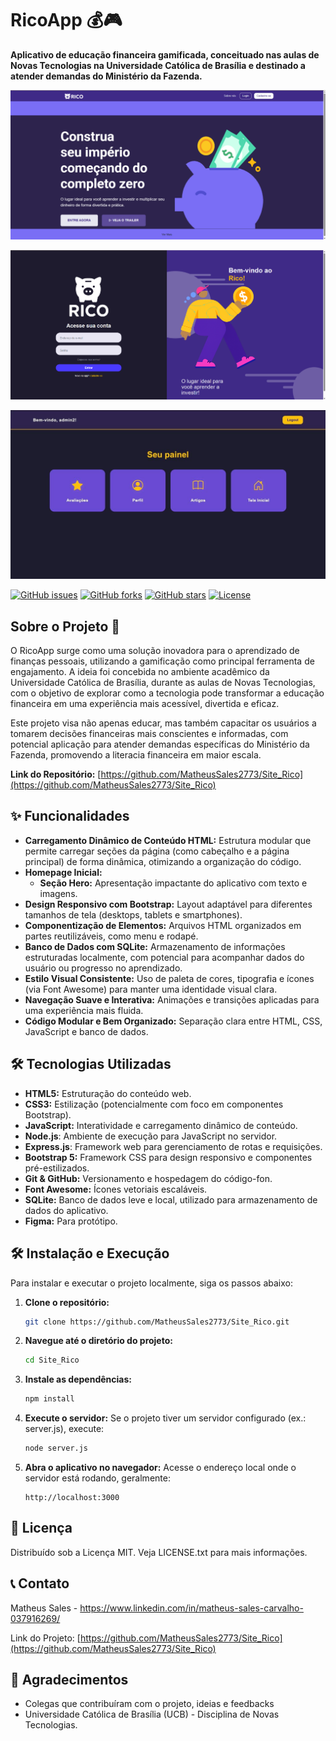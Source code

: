 # RicoApp 💰🎮

**Aplicativo de educação financeira gamificada, conceituado nas aulas de Novas Tecnologias na Universidade Católica de Brasília e destinado a atender demandas do Ministério da Fazenda.**

![Tela Inicial do RicoApp](assets\images\inicial.png)

![Login do RicoApp](assets\images\Login.png)

![Tela Inicial do RicoApp](assets\images\area_do_usuario.jpg)

[![GitHub issues](https://img.shields.io/github/issues/MatheusSales2773/Site_Rico)](https://github.com/MatheusSales2773/Site_Rico/issues)
[![GitHub forks](https://img.shields.io/github/forks/MatheusSales2773/Site_Rico)](https://github.com/MatheusSales2773/Site_Rico/network)
[![GitHub stars](https://img.shields.io/github/stars/MatheusSales2773/Site_Rico)](https://github.com/MatheusSales2773/Site_Rico/stargazers)
[![License](https://img.shields.io/badge/license-MIT-blue.svg)](https://opensource.org/licenses/MIT)

## Sobre o Projeto 🎯

O RicoApp surge como uma solução inovadora para o aprendizado de finanças pessoais, utilizando a gamificação como principal ferramenta de engajamento. A ideia foi concebida no ambiente acadêmico da Universidade Católica de Brasília, durante as aulas de Novas Tecnologias, com o objetivo de explorar como a tecnologia pode transformar a educação financeira em uma experiência mais acessível, divertida e eficaz.

Este projeto visa não apenas educar, mas também capacitar os usuários a tomarem decisões financeiras mais conscientes e informadas, com potencial aplicação para atender demandas específicas do Ministério da Fazenda, promovendo a literacia financeira em maior escala.

**Link do Repositório:** [https://github.com/MatheusSales2773/Site_Rico](https://github.com/MatheusSales2773/Site_Rico)

## ✨ Funcionalidades

* **Carregamento Dinâmico de Conteúdo HTML:** Estrutura modular que permite carregar seções da página (como cabeçalho e a página principal) de forma dinâmica, otimizando a organização do código.
* **Homepage Inicial:**
    * **Seção Hero:** Apresentação impactante do aplicativo com texto e imagens.
* **Design Responsivo com Bootstrap:** Layout adaptável para diferentes tamanhos de tela (desktops, tablets e smartphones).
* **Componentização de Elementos:** Arquivos HTML organizados em partes reutilizáveis, como menu e rodapé.
* **Banco de Dados com SQLite:** Armazenamento de informações estruturadas localmente, com potencial para acompanhar dados do usuário ou progresso no aprendizado.
* **Estilo Visual Consistente:** Uso de paleta de cores, tipografia e ícones (via Font Awesome) para manter uma identidade visual clara.
* **Navegação Suave e Interativa:** Animações e transições aplicadas para uma experiência mais fluida.
* **Código Modular e Bem Organizado:** Separação clara entre HTML, CSS, JavaScript e banco de dados.

## 🛠️ Tecnologias Utilizadas

* **HTML5:** Estruturação do conteúdo web.
* **CSS3:** Estilização (potencialmente com foco em componentes Bootstrap).
* **JavaScript:** Interatividade e carregamento dinâmico de conteúdo.
* **Node.js**: Ambiente de execução para JavaScript no servidor.
* **Express.js**: Framework web para gerenciamento de rotas e requisições.
* **Bootstrap 5:** Framework CSS para design responsivo e componentes pré-estilizados.
* **Git & GitHub:** Versionamento e hospedagem do código-fon.
* **Font Awesome:** Ícones vetoriais escaláveis.
* **SQLite:** Banco de dados leve e local, utilizado para armazenamento de dados do aplicativo.
* **Figma:** Para protótipo.

## 🛠️ Instalação e Execução

Para instalar e executar o projeto localmente, siga os passos abaixo:

1. **Clone o repositório:**
   ```bash
   git clone https://github.com/MatheusSales2773/Site_Rico.git
   ```

2. **Navegue até o diretório do projeto:**
   ```bash
   cd Site_Rico
   ```

3. **Instale as dependências:**
   ```bash
   npm install
   ```

4. **Execute o servidor:**
   Se o projeto tiver um servidor configurado (ex.: server.js), execute:
   ```bash
   node server.js
   ```

5. **Abra o aplicativo no navegador:**
   Acesse o endereço local onde o servidor está rodando, geralmente:
   ```
   http://localhost:3000
   ```

## 📜 Licença

Distribuído sob a Licença MIT. Veja LICENSE.txt para mais informações.

## 📞 Contato

Matheus Sales - https://www.linkedin.com/in/matheus-sales-carvalho-037916269/

Link do Projeto: [https://github.com/MatheusSales2773/Site_Rico](https://github.com/MatheusSales2773/Site_Rico)

## 🙏 Agradecimentos

* Colegas que contribuíram com o projeto, ideias e feedbacks
* Universidade Católica de Brasília (UCB) - Disciplina de Novas Tecnologias.